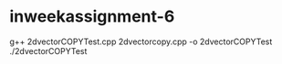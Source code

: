 # inweekassignment-6


g++ 2dvectorCOPYTest.cpp 2dvectorcopy.cpp -o 2dvectorCOPYTest
./2dvectorCOPYTest
